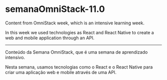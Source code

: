 # semanaOmniStack-11.0
Content from OmniStack week, which is an intensive learning week.

In this week we used technologies as React and React Native
to create a web and mobile application through an API.

------------------------------------------------------------------

Conteúdo da Semana OmniStack, que é uma semana de aprendizado intensivo.

Nesta semana, usamos tecnologias como o React e o React Native
para criar uma aplicação web e mobile através de uma API.
